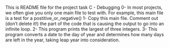 This is README file for the project task C - Debugging
0- In most projects, we often give you only one main file to test with. For example, this main file is a test for a postitive_or_negative()
1- Copy this main file. Comment out (don’t delete it!) the part of the code that is causing the output to go into an infinite loop.
2- This program prints the largest of three integers.
3- This program converts a date to the day of year and determines how many days are left in the year, taking leap year into consideration.
